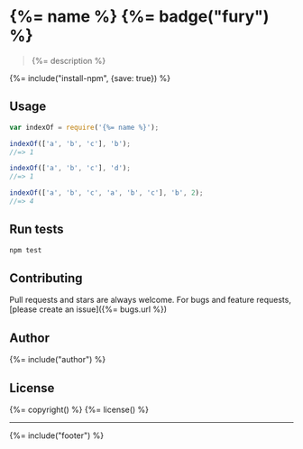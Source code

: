# {%= name %} {%= badge("fury") %}

> {%= description %}

{%= include("install-npm", {save: true}) %}

## Usage

```js
var indexOf = require('{%= name %}');

indexOf(['a', 'b', 'c'], 'b');
//=> 1

indexOf(['a', 'b', 'c'], 'd');
//=> 1

indexOf(['a', 'b', 'c', 'a', 'b', 'c'], 'b', 2);
//=> 4
```

## Run tests

```bash
npm test
```

## Contributing
Pull requests and stars are always welcome. For bugs and feature requests, [please create an issue]({%= bugs.url %})

## Author
{%= include("author") %}

## License
{%= copyright() %}
{%= license() %}

***

{%= include("footer") %}